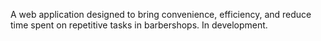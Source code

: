 A web application designed to bring convenience, efficiency, and reduce time spent on repetitive tasks in barbershops.
In development.